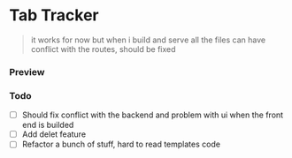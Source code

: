 # Tab Tracker

>it works for now but when i build and serve all the files can have conflict with the routes, should be fixed



### Preview





### Todo
- [ ] Should fix conflict with the backend and problem with ui when the front end is builded  
- [ ] Add delet feature
- [ ] Refactor a bunch of stuff, hard to read templates code
